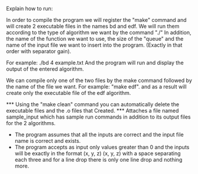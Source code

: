 Explain how to run:

In order to compile the program we will register the "make" command and will create 2 executable files in the names bd and edf.
We will run them according to the type of algorithm we want by the command "./" In addition, the name of the function we want to use, the size of the "queue" and the name of the input file we want to insert into the program. (Exactly in that order with separator gain).

For example:
./bd 4 example.txt
And the program will run and display the output of the entered algorithm.

We can compile only one of the two files by the make command followed by the name of the file we want.
For example: "make edf". and as a result will create only the executable file of the edf algorithm.


*** Using the "make clean" command you can automatically delete the executable files and the .o files that Created.
*** Attaches a file named sample_input which has sample run commands in addition to its output files for the 2 algorithms.

* The program assumes that all the inputs are correct and the input file name is correct and exists.
* The program accepts as input only values ​​greater than 0 and the inputs will be exactly in the format (x, y, z) (x, y, z) with a space separating each three and for a line drop there is only one line drop and nothing more.




